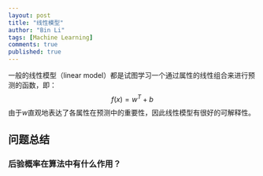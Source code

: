 ```yaml
---
layout: post
title: "线性模型"
author: "Bin Li"
tags: [Machine Learning]
comments: true
published: true
---
```


一般的线性模型（linear model）都是试图学习一个通过属性的线性组合来进行预测的函数，即：
$$f(x) = w^T + b$$
由于$w$直观地表达了各属性在预测中的重要性，因此线性模型有很好的可解释性。


## 问题总结
### 后验概率在算法中有什么作用？